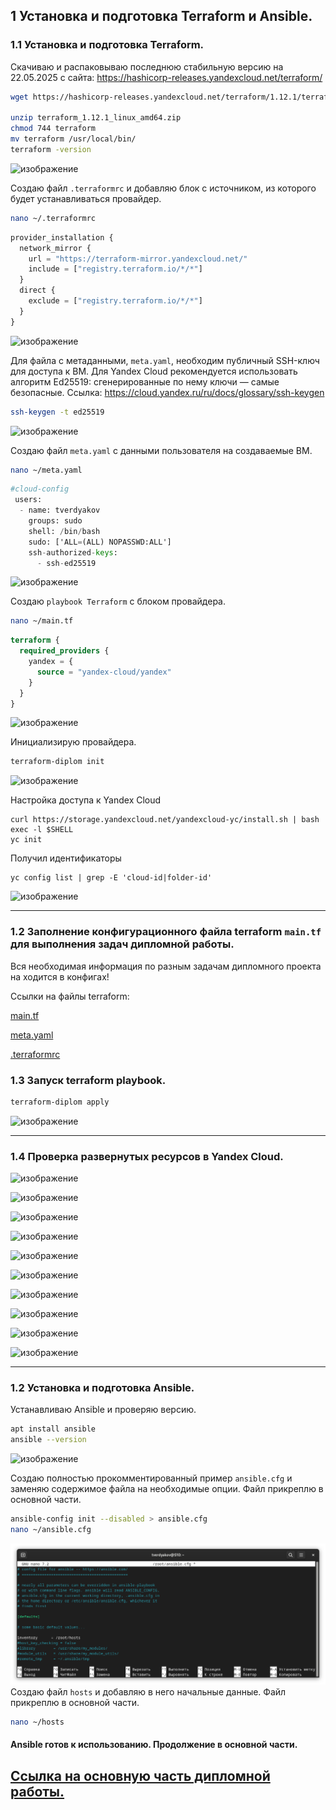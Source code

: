 
## 1 Установка и подготовка Terraform и Ansible.
### 1.1 Установка и подготовка Terraform.


Скачиваю и распаковываю последнюю стабильную версию на 22.05.2025 с сайта: https://hashicorp-releases.yandexcloud.net/terraform/
```bash
wget https://hashicorp-releases.yandexcloud.net/terraform/1.12.1/terraform_1.12.1_linux_amd64.zip

unzip terraform_1.12.1_linux_amd64.zip
chmod 744 terraform
mv terraform /usr/local/bin/
terraform -version
```
![изображение](https://github.com/user-attachments/assets/fbe22e3f-4d72-4cb0-9fb6-743ac247b6ff)

Создаю файл `.terraformrc` и добавляю блок с источником, из которого будет устанавливаться провайдер.
```bash
nano ~/.terraformrc
```
```terraform
provider_installation {
  network_mirror {
    url = "https://terraform-mirror.yandexcloud.net/"
    include = ["registry.terraform.io/*/*"]
  }
  direct {
    exclude = ["registry.terraform.io/*/*"]
  }
}
```
![изображение](https://github.com/user-attachments/assets/fc32a377-800a-42d5-a1cf-d09328f32036)



Для файла с метаданными, `meta.yaml`, необходим публичный SSH-ключ для доступа к ВМ. Для Yandex Cloud рекомендуется использовать алгоритм Ed25519: сгенерированные по нему ключи — самые безопасные. Ссылка: https://cloud.yandex.ru/ru/docs/glossary/ssh-keygen
```bash
ssh-keygen -t ed25519
```
![изображение](https://github.com/user-attachments/assets/4d2d611e-5d9a-4542-902e-af9bd72de964)



Создаю файл `meta.yaml` с данными пользователя на создаваемые ВМ.
```bash
nano ~/meta.yaml
```
```terraform
#cloud-config
 users:
  - name: tverdyakov
    groups: sudo
    shell: /bin/bash
    sudo: ['ALL=(ALL) NOPASSWD:ALL']
    ssh-authorized-keys:
      - ssh-ed25519
```
![изображение](https://github.com/user-attachments/assets/00d4821e-6844-490f-8493-2466eaea3885)

Создаю `playbook Terraform` c блоком провайдера.
```bash
nano ~/main.tf
```
```terraform
terraform {
  required_providers {
    yandex = {
      source = "yandex-cloud/yandex"
    }
  }
}
```
![изображение](https://github.com/user-attachments/assets/90603707-e4e5-4bf8-a25f-532c447200b3)

Инициализирую провайдера.
```bash
terraform-diplom init
```
![изображение](https://github.com/user-attachments/assets/0ae59a28-7041-4037-8205-242c82620351)

 Настройка доступа к Yandex Cloud

    curl https://storage.yandexcloud.net/yandexcloud-yc/install.sh | bash
    exec -l $SHELL
    yc init
Получил идентификаторы

    yc config list | grep -E 'cloud-id|folder-id'


![изображение](https://github.com/user-attachments/assets/7f34f022-42a5-4962-ae2b-1d752b33e052)




---


### 1.2 Заполнение конфигурационного файла terraform `main.tf` для выполнения задач дипломной работы.

Вся необходимая информация по разным задачам дипломного проекта на ходится в конфигах!

Ссылки на файлы terraform: 

[main.tf](main.tf.txt)

[meta.yaml](meta.yaml)

[.terraformrc](terraformrc)



### 1.3 Запуск terraform playbook.
```bash
terraform-diplom apply
```
![изображение](https://github.com/user-attachments/assets/81c23d01-d2d9-4ba8-a635-75ce52e51342)


---

### 1.4 Проверка развернутых ресурсов в Yandex Cloud.

![изображение](https://github.com/user-attachments/assets/e81709d5-8a3f-412a-a543-9c6fcbffc683)

![изображение](https://github.com/user-attachments/assets/7eb6ea31-3506-4760-99ae-8e03cf19101b)

![изображение](https://github.com/user-attachments/assets/a79afaa4-a389-4037-83d4-971fed435f59)

![изображение](https://github.com/user-attachments/assets/0346a93c-fd78-4cab-82f6-0f5ab1e3137b)

![изображение](https://github.com/user-attachments/assets/6531fbea-d1ef-4566-be4b-aa735f1fd791)

![изображение](https://github.com/user-attachments/assets/8e5bcac4-d0db-4399-a220-49d7c0b28e06)

![изображение](https://github.com/user-attachments/assets/416ea899-56aa-4945-832a-8cb66b62ff91)

![изображение](https://github.com/user-attachments/assets/4bebf979-f5dd-4341-b0e7-72c477491e0b)

![изображение](https://github.com/user-attachments/assets/16b86935-0b41-49bb-a2be-901cb323da09)

![изображение](https://github.com/user-attachments/assets/d86b9f74-259d-4d15-8543-5d639b021855)







---
### 1.2 Установка и подготовка Ansible.
Устанавливаю Ansible и проверяю версию.
```bash
apt install ansible
ansible --version
```
![изображение](https://github.com/user-attachments/assets/f4974bc7-56a2-4614-ae76-eb1c3a59b67c)

Создаю полностью прокомментированный пример `ansible.cfg` и заменяю содержимое файла на необходимые опции. Файл прикреплю в основной части.
```bash
ansible-config init --disabled > ansible.cfg
nano ~/ansible.cfg
```
![](https://github.com/tverdyakov/diplom_tverdyakov-sys-20/blob/main/01_Установка%20и%20подготовка%20Terraform%20и%20Ansible/screenshots/08.png)
Создаю файл `hosts` и добавляю в него начальные данные. Файл прикреплю в основной части.
```bash
nano ~/hosts
```
#### Ansible готов к использованию. Продолжение в основной части.

[Ссылка на основную часть дипломной работы.](https://github.com/tverdyakov/diplom_tverdyakov-sys-20/blob/main/02_Основная%20часть%20дипломной%20работы/README.md)
---
